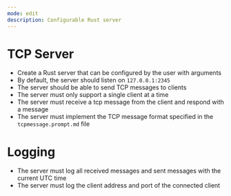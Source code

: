 ```yaml
---
mode: edit
description: Configurable Rust server 
---
```

# TCP Server

* Create a Rust server that can be configured by the user with arguments
* By default, the server should listen on `127.0.0.1:2345`
* The server should be able to send TCP messages to clients
* The server must only support a single client at a time
* The server must receive a tcp message from the client and respond with a message
* The server must implement the TCP message format specified in the `tcpmessage.prompt.md` file


# Logging
* The server must log all received messages and sent messages with the current UTC time
* The server must log the client address and port of the connected client